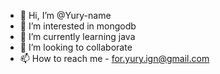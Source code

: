 - 👋 Hi, I’m @Yury-name
- 👀 I’m interested in mongodb
- 🌱 I’m currently learning java
- 💞️ I’m looking to collaborate
- 📫 How to reach me - for.yury.ign@gmail.com

<!---
Yury-name/Yury-name is a ✨ special ✨ repository because its `README.md` (this file) appears on your GitHub profile.
You can click the Preview link to take a look at your changes.
--->
